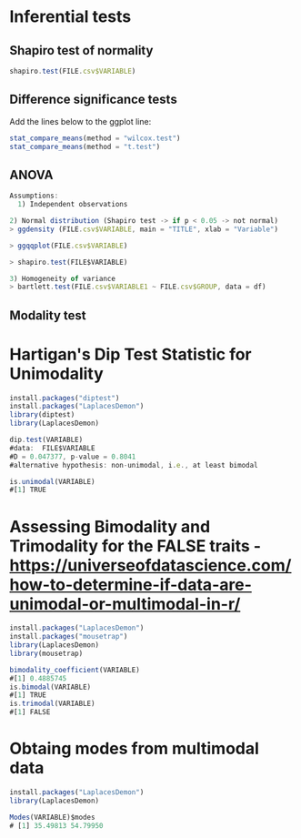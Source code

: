 
# Inferential tests

## Shapiro test of normality
```js
shapiro.test(FILE.csv$VARIABLE)
```

## Difference significance tests

Add the lines below to the ggplot line:

```js
stat_compare_means(method = "wilcox.test")
stat_compare_means(method = "t.test")
```

## ANOVA

```js
Assumptions:
  1) Independent observations

2) Normal distribution (Shapiro test -> if p < 0.05 -> not normal)
> ggdensity (FILE.csv$VARIABLE, main = "TITLE", xlab = "Variable")

> ggqqplot(FILE.csv$VARIABLE)

> shapiro.test(FILE$VARIABLE)

3) Homogeneity of variance
> bartlett.test(FILE.csv$VARIABLE1 ~ FILE.csv$GROUP, data = df)
```

## Modality test

# Hartigan's Dip Test Statistic for Unimodality
```js
install.packages("diptest")
install.packages("LaplacesDemon")
library(diptest)
library(LaplacesDemon)
```

```js
dip.test(VARIABLE)
#data:  FILE$VARIABLE
#D = 0.047377, p-value = 0.8041
#alternative hypothesis: non-unimodal, i.e., at least bimodal

is.unimodal(VARIABLE)
#[1] TRUE
```

# Assessing Bimodality and Trimodality for the FALSE traits - https://universeofdatascience.com/how-to-determine-if-data-are-unimodal-or-multimodal-in-r/
```js
install.packages("LaplacesDemon")
install.packages("mousetrap")
library(LaplacesDemon)
library(mousetrap)
```

```js
bimodality_coefficient(VARIABLE)
#[1] 0.4885745
is.bimodal(VARIABLE)
#[1] TRUE
is.trimodal(VARIABLE)
#[1] FALSE
```


# Obtaing modes from multimodal data
```js
install.packages("LaplacesDemon")
library(LaplacesDemon)
```

```js
Modes(VARIABLE)$modes
# [1] 35.49813 54.79950
```


